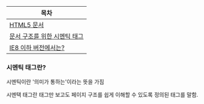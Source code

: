 | 목차 |
| ---- |
| [HTML5 문서](./04-1/README.md) |
| [문서 구조를 위한 시멘틱 태그](./04-2/README.md) |
| [IE8 이하 버전에서는?](./04-3/README.md) |

### 시멘틱 태그란?

시멘틱이란 '의미가 통하는'이라는 뜻을 가짐

시멘택 태그란 태그만 보고도 페이지 구조를 쉽게 이해할 수 있도록 정의된 태그를 말함.
